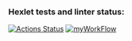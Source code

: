 ### Hexlet tests and linter status:
[![Actions Status](https://github.com/Pendalf2004/java-project-99/actions/workflows/hexlet-check.yml/badge.svg)](https://github.com/Pendalf2004/java-project-99/actions)
[![myWorkFlow](https://github.com/Pendalf2004/java-project-99/actions/workflows/myWorkFlow.yml/badge.svg)](https://github.com/Pendalf2004/java-project-99/actions/workflows/myWorkFlow.yml)
